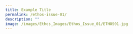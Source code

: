 ```yaml
---
title: Example Title
permalink: /ethos-issue-01/
description: ""
image: /images/Ethos_Images/Ethos_Issue_01/ETHOS01.jpg
---
```

